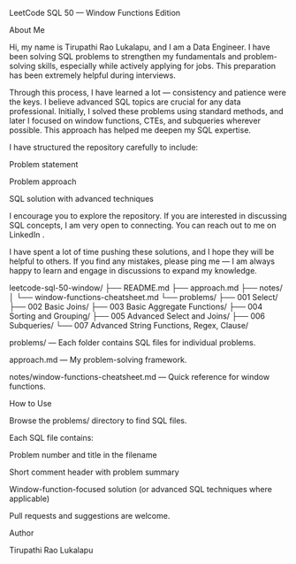LeetCode SQL 50 — Window Functions Edition




About Me

Hi, my name is Tirupathi Rao Lukalapu, and I am a Data Engineer. I have been solving SQL problems to strengthen my fundamentals and problem-solving skills, especially while actively applying for jobs. This preparation has been extremely helpful during interviews.

Through this process, I have learned a lot — consistency and patience were the keys. I believe advanced SQL topics are crucial for any data professional. Initially, I solved these problems using standard methods, and later I focused on window functions, CTEs, and subqueries wherever possible. This approach has helped me deepen my SQL expertise.

I have structured the repository carefully to include:

Problem statement

Problem approach

SQL solution with advanced techniques

I encourage you to explore the repository. If you are interested in discussing SQL concepts, I am very open to connecting. You can reach out to me on LinkedIn
.

I have spent a lot of time pushing these solutions, and I hope they will be helpful to others. If you find any mistakes, please ping me — I am always happy to learn and engage in discussions to expand my knowledge.


leetcode-sql-50-window/
├── README.md
├── approach.md
├── notes/
│   └── window-functions-cheatsheet.md
└── problems/
    ├── 001 Select/
    ├── 002 Basic Joins/
    ├── 003 Basic Aggregate Functions/
    ├── 004 Sorting and Grouping/
    ├── 005 Advanced Select and Joins/
    ├── 006 Subqueries/
    └── 007 Advanced String Functions, Regex, Clause/



problems/ — Each folder contains SQL files for individual problems.

approach.md — My problem-solving framework.

notes/window-functions-cheatsheet.md — Quick reference for window functions.


How to Use

Browse the problems/ directory to find SQL files.

Each SQL file contains:

Problem number and title in the filename

Short comment header with problem summary

Window-function-focused solution (or advanced SQL techniques where applicable)

Pull requests and suggestions are welcome.

Author

Tirupathi Rao Lukalapu
